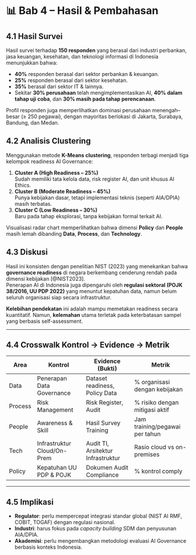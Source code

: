 # 📊 Bab 4 – Hasil & Pembahasan

## 4.1 Hasil Survei
Hasil survei terhadap **150 responden** yang berasal dari industri perbankan, jasa keuangan, kesehatan, dan teknologi informasi di Indonesia menunjukkan bahwa:
- **40%** responden berasal dari sektor perbankan & keuangan.
- **25%** responden berasal dari sektor kesehatan.
- **35%** berasal dari sektor IT & lainnya.
- Sekitar **30% perusahaan** telah mengimplementasikan AI, **40% dalam tahap uji coba**, dan **30% masih pada tahap perencanaan**.

Profil responden juga memperlihatkan dominasi perusahaan menengah–besar (≥ 250 pegawai), dengan mayoritas berlokasi di Jakarta, Surabaya, Bandung, dan Medan.

## 4.2 Analisis Clustering
Menggunakan metode **K-Means clustering**, responden terbagi menjadi tiga kelompok readiness AI Governance:
1. **Cluster A (High Readiness – 25%)**  
   Sudah memiliki tata kelola data, risk register AI, dan unit khusus AI Ethics.
2. **Cluster B (Moderate Readiness – 45%)**  
   Punya kebijakan dasar, tetapi implementasi teknis (seperti AIA/DPIA) masih terbatas.
3. **Cluster C (Low Readiness – 30%)**  
   Baru pada tahap eksplorasi, tanpa kebijakan formal terkait AI.

Visualisasi radar chart memperlihatkan bahwa dimensi **Policy** dan **People** masih lemah dibanding **Data**, **Process**, dan **Technology**.

## 4.3 Diskusi
Hasil ini konsisten dengan penelitian NIST (2023) yang menekankan bahwa **governance readiness** di negara berkembang cenderung rendah pada dimensi kebijakan [@NIST2023].  
Penerapan AI di Indonesia juga dipengaruhi oleh **regulasi sektoral (POJK 38/2016, UU PDP 2022)** yang menuntut kepatuhan data, namun belum seluruh organisasi siap secara infrastruktur.

**Kelebihan pendekatan** ini adalah mampu memetakan readiness secara kuantitatif. Namun, **kelemahan** utama terletak pada keterbatasan sampel yang berbasis self-assessment.

---

## 4.4 Crosswalk Kontrol → Evidence → Metrik

| Area    | Kontrol                         | Evidence (Bukti)                  | Metrik                          |
|---------|---------------------------------|-----------------------------------|---------------------------------|
| Data    | Penerapan Data Governance        | Dataset readiness, Policy Data    | % organisasi dengan kebijakan   |
| Process | Risk Management                  | Risk Register, Audit              | % risiko dengan mitigasi aktif  |
| People  | Awareness & Skill                | Hasil Survey Training             | Jam training/pegawai per tahun  |
| Tech    | Infrastruktur Cloud/On-Prem      | Audit TI, Arsitektur Infrastruktur| Rasio cloud vs on-premises      |
| Policy  | Kepatuhan UU PDP & POJK          | Dokumen Audit Compliance          | % kontrol comply                |

---

## 4.5 Implikasi
- **Regulator**: perlu mempercepat integrasi standar global (NIST AI RMF, COBIT, TOGAF) dengan regulasi nasional.  
- **Industri**: harus fokus pada *capacity building* SDM dan penyusunan AIA/DPIA.  
- **Akademisi**: perlu mengembangkan metodologi evaluasi AI Governance berbasis konteks Indonesia.
